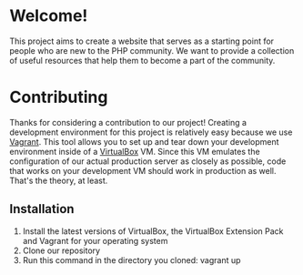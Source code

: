 Welcome!
========

This project aims to create a website that serves as a starting point for people
who are new to the PHP community. We want to provide a collection of useful
resources that help them to become a part of the community.

Contributing
============
Thanks for considering a contribution to our project! Creating a development
environment for this project is relatively easy because we use
[Vagrant](http://www.vagrantup.com). This tool allows you to set up and tear
down your development environment inside of a
[VirtualBox](http://virtualbox.org) VM. Since this VM emulates the configuration
of our actual production server as closely as possible, code that works on your
development VM should work in production as well. That's the theory, at least.

Installation
------------
1.  Install the latest versions of VirtualBox, the VirtualBox Extension Pack
    and Vagrant for your operating system
2.  Clone our repository
3.  Run this command in the directory you cloned:
        vagrant up
